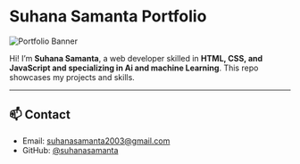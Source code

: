 # Suhana Samanta Portfolio

![Portfolio Banner](./images/banner.png)

Hi! I’m **Suhana Samanta**, a web developer skilled in **HTML, CSS, and JavaScript and specializing in Ai and machine Learning**. This repo showcases my projects and skills.


---

## 📫 Contact
- Email: suhanasamanta2003@gmail.com  
- GitHub: [@suhanasamanta](https://github.com/suhanasamanta)
